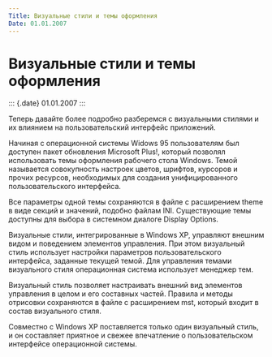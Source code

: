 ```yaml
---
Title: Визуальные стили и темы оформления
Date: 01.01.2007
---
```



Визуальные стили и темы оформления
==================================

::: {.date}
01.01.2007
:::

Теперь давайте более подробно разберемся с визуальными стилями и их
влиянием на пользовательский интерфейс приложений.

Начиная с операционной системы Widows 95 пользователям был доступен
пакет обновления Microsoft Plus!, который позволял использовать темы
оформления рабочего стола Windows. Темой называется совокупность
настроек цветов, шрифтов, курсоров и прочих ресурсов, необходимых для
создания унифицированного пользовательского интерфейса.

Все параметры одной темы сохраняются в файле с расширением theme в виде
секций и значений, подобно файлам INI. Существующие темы доступны для
выбора в системном диалоге Display Options.

Визуальные стили, интегрированные в Windows ХР, управляют внешним видом
и поведением элементов управления. При этом визуальный стиль использует
настройки параметров пользовательского интерфейса, заданные текущей
темой. Для управления темами визуального стиля операционная система
использует менеджер тем.

Визуальный стиль позволяет настраивать внешний вид элементов управления
в целом и его составных частей. Правила и методы отрисовки сохраняются в
файле с расширением mst, который входит в состав визуального стиля.

Совместно с Windows XP поставляется только один визуальный стиль, и он
составляет приятное и свежее впечатление о пользовательском интерфейсе
операционной системы.
